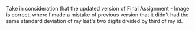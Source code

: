 Take in consideration that the updated version of Final Assignment - Image is correct. where I'made a mistake of previous version that it didn't had the same standard deviation of my last's two digits divided by third of my id.
